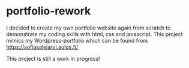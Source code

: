 # portfolio-rework

I decided to create my own portfolio website again from scratch to demonstrate my coding skills with html, css and javascript. This project mimics my Wordpress-portfolio which can be found from https://sofiasalejarvi.aulos.fi/

This project is still a work in progress!
